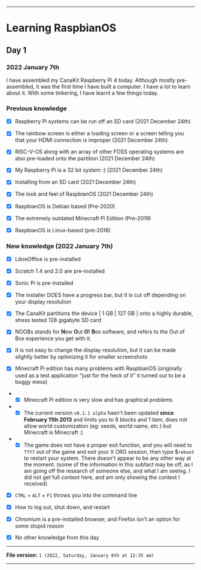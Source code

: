 
***

# Learning RaspbianOS

## Day 1

### 2022 January 7th

I have assembled my CanaKit Raspberry Pi 4 today. Although mostly pre-assembled, it was the first time I have built a computer. I have a lot to learn about it. With some tinkering, I have learnt a few things today.

### Previous knowledge

- [x] Raspberry Pi systems can be run off an SD card (2021 December 24th)

- [x] The rainbow screen is either a loading screen or a screen telling you that your HDMI connection is improper (2021 December 24th)

- [x] RISC-V-OS along with an array of other FOSS operating systems are also pre-loaded onto the partition (2021 December 24th)

- [x] My Raspberry Pi is a 32 bit system :( (2021 December 24th)

- [x] Installing from an SD card (2021 December 24th)

- [x] The look and feel of RaspbianOS (2021 December 24th)

- [x] RaspbianOS is Debian based (Pre-2020)

- [x] The extremely outdated Minecraft Pi Edition (Pre-2019)

- [x] RaspbianOS is Linux-based (pre-2018)

### New knowledge (2022 January 7th)

- [x] LibreOffice is pre-installed

- [x] Scratch 1.4 and 2.0 are pre-installed

- [x] Sonic Pi is pre-installed

- [x] The installer DOES have a progress bar, but it is cut off depending on your display resolution

- [x] The CanaKit partitions the device | 1 GB | 127 GB | onto a highly durable, stress tested 128 gigabyte SD card 

- [x] NOOBs stands for **N**ew **O**ut **O**f **B**ox software, and refers to the Out of Box experience you get with it.

- [x] It is not easy to change the display resolution, but it can be made slightly better by optimizing it for smaller screenshots

- [x] Minecraft Pi edition has many problems with RaspbianOS (originally used as a test application "just for the heck of it" it turned out to be a buggy mess)

- - [x] Minecraft Pi edition is very slow and has graphical problems

- - [x] The current version `v0.1.1 alpha` hasn't been updated **since February 11th 2013** and limits you to 8 blocks and 1 item, does not allow world customization (eg: seeds, world name, etc.) but Minecraft is Minecraft :)

- - [x] The game does not have a proper exit function, and you will need to `TTY7` out of the game and exit your X ORG session, then type $`reboot` to restart your system. There doesn't appear to be any other way at the moment. (some of the information in this subfact may be off, as I am going off the research of someone else, and what I am seeing. I did not get full context here, and am only showing the context I received)

- [x] `CTRL` + `ALT` + `F1` throws you into the command line

- [x] How to log out, shut down, and restart

- [x] Chromium is a pre-installed browser, and Firefox isn't an option for some stupid reason

- [x] No other knowledge from this day

***

**File version:** `1 (2022, Saturday, January 8th at 12:35 am)`

***
